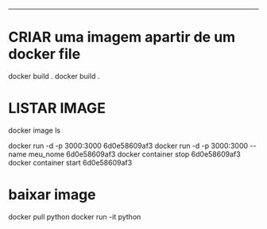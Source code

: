-----
# CRIAR uma imagem apartir de um docker file
docker build .
docker build .

# LISTAR IMAGE
docker image ls


docker run -d -p 3000:3000 6d0e58609af3 
docker run -d -p 3000:3000 --name meu_nome 6d0e58609af3
docker container stop 6d0e58609af3
docker container start 6d0e58609af3


# baixar image
docker pull python
docker run -it python
